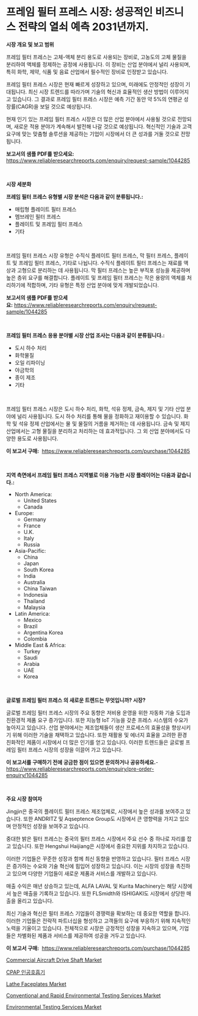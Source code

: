 <p><h1>프레임 필터 프레스 시장: 성공적인 비즈니스 전략의 열쇠 예측 2031년까지.</h1></p><p><strong>시장 개요 및 보고 범위</strong></p>
<p><p>프레임 필터 프레스는 고체-액체 분리 용도로 사용되는 장비로, 고농도의 고체 물질을 분리하여 액체를 정제하는 공정에 사용됩니다. 이 장비는 산업 분야에서 널리 사용되며, 특히 화학, 제약, 식품 및 음료 산업에서 필수적인 장비로 인정받고 있습니다.</p><p>프레임 필터 프레스 시장은 현재 빠르게 성장하고 있으며, 미래에도 안정적인 성장이 기대됩니다. 최신 시장 트렌드를 따라가며 기술의 혁신과 효율적인 생산 방법이 이루어지고 있습니다. 그 결과로 프레임 필터 프레스 시장은 예측 기간 동안 약 5%의 연평균 성장률(CAGR)을 보일 것으로 예상됩니다.</p><p>현재 인기 있는 프레임 필터 프레스 시장은 더 많은 산업 분야에서 사용될 것으로 전망되며, 새로운 적용 분야가 계속해서 발전해 나갈 것으로 예상됩니다. 혁신적인 기술과 고객 요구에 맞는 맞춤형 솔루션을 제공하는 기업이 시장에서 더 큰 성과를 거둘 것으로 전망됩니다.</p></p>
<p><strong>보고서의 샘플 PDF를 받으세요:</strong> <a href="https://www.reliableresearchreports.com/enquiry/request-sample/1044285">https://www.reliableresearchreports.com/enquiry/request-sample/1044285</a></p>
<p>&nbsp;</p>
<p><strong>시장 세분화</strong></p>
<p><strong>프레임 필터 프레스 유형별 시장 분석은 다음과 같이 분류됩니다.:</strong></p>
<p><ul><li>매립형 플레이트 필터 프레스</li><li>멤브레인 필터 프레스</li><li>플레이트 및 프레임 필터 프레스</li><li>기타</li></ul></p>
<p>&nbsp;</p>
<p><p>프레임 필터 프레스 시장 유형은 수직식 플레이트 필터 프레스, 막 필터 프레스, 플레이트 및 프레임 필터 프레스, 기타로 나뉩니다. 수직식 플레이트 필터 프레스는 재료를 액상과 고형으로 분리하는 데 사용됩니다. 막 필터 프레스는 높은 부직포 성능을 제공하며 높은 층위 요구를 해결합니다. 플레이트 및 프레임 필터 프레스는 작은 용량의 액체를 처리하기에 적합하며, 기타 유형은 특정 산업 분야에 맞게 개발되었습니다.</p></p>
<p><strong>보고서의 샘플 PDF를 받으세요:</strong>&nbsp;<a href="https://www.reliableresearchreports.com/enquiry/request-sample/1044285">https://www.reliableresearchreports.com/enquiry/request-sample/1044285</a></p>
<p>&nbsp;</p>
<p><strong> 프레임 필터 프레스 응용 분야별 시장 산업 조사는 다음과 같이 분류됩니다.:</strong></p>
<p><ul><li>도시 하수 처리</li><li>화학물질</li><li>오일 리파이닝</li><li>야금학의</li><li>종이 제조</li><li>기타</li></ul></p>
<p>&nbsp;</p>
<p><p>프레임 필터 프레스 시장은 도시 하수 처리, 화학, 석유 정제, 금속, 제지 및 기타 산업 분야에 널리 사용됩니다. 도시 하수 처리를 통해 물을 정화하고 재이용할 수 있습니다. 화학 및 석유 정제 산업에서는 물 및 물질의 거름을 제거하는 데 사용됩니다. 금속 및 제지 산업에서는 고형 물질을 분리하고 처리하는 데 효과적입니다. 그 외 산업 분야에서도 다양한 용도로 사용됩니다.</p></p>
<p><strong>이 보고서 구매:</strong>&nbsp; <a href="https://www.reliableresearchreports.com/purchase/1044285">https://www.reliableresearchreports.com/purchase/1044285</a></p>
<p>&nbsp;</p>
<p><strong>지역 측면에서 프레임 필터 프레스 지역별로 이용 가능한 시장 플레이어는 다음과 같습니다.:</strong></p>
<p><ul>
    <li>
        North America:
        <ul>
            <li>United States</li>
            <li>Canada</li>
        </ul>
    </li>
    <li>
        Europe:
        <ul>
            <li>Germany</li>
            <li>France</li>
            <li>U.K.</li>
            <li>Italy</li>
            <li>Russia</li>
        </ul>
    </li>
    <li>
        Asia-Pacific:
        <ul>
            <li>China</li>
            <li>Japan</li>
            <li>South Korea</li>
            <li>India</li>
            <li>Australia</li>
            <li>China Taiwan</li>
            <li>Indonesia</li>
            <li>Thailand</li>
            <li>Malaysia</li>
        </ul>
    </li>
    <li>
        Latin America:
        <ul>
            <li>Mexico</li>
            <li>Brazil</li>
            <li>Argentina Korea</li>
            <li>Colombia</li>
        </ul>
    </li>
    <li>
        Middle East & Africa:
        <ul>
            <li>Turkey</li>
            <li>Saudi</li>
            <li>Arabia</li>
            <li>UAE</li>
            <li>Korea</li>
        </ul>
    </li>
    </ul></p>
<p>&nbsp;</p>
<p><strong>글로벌 프레임 필터 프레스 의 새로운 트렌드는 무엇입니까? 시장?</strong></p>
<p><p>글로벌 프레임 필터 프레스 시장의 주요 동향은 저비용 운영을 위한 자동화 기술 도입과 친환경적 제품 요구 증가입니다. 또한 지능형 IoT 기능을 갖춘 프레스 시스템의 수요가 높아지고 있습니다. 산업 분야에서는 제조업체들이 생산 프로세스의 효율성을 향상시키기 위해 이러한 기술을 채택하고 있습니다. 또한 재활용 및 에너지 효율을 고려한 환경 친화적인 제품이 시장에서 더 많은 인기를 얻고 있습니다. 이러한 트렌드들은 글로벌 프레임 필터 프레스 시장의 성장을 이끌어 가고 있습니다.</p></p>
<p><strong>이 보고서를 구매하기 전에 궁금한 점이 있으면 문의하거나 공유하세요.</strong>- <a href="https://www.reliableresearchreports.com/enquiry/pre-order-enquiry/1044285">https://www.reliableresearchreports.com/enquiry/pre-order-enquiry/1044285</a></p>
<p>&nbsp;</p>
<p><strong>주요 시장 참여자</strong></p>
<p><p>Jingjin은 중국의 플레이트 필터 프레스 제조업체로, 시장에서 높은 성과를 보여주고 있습니다. 또한 ANDRITZ 및 Aqseptence Group도 시장에서 큰 영향력을 가지고 있으며 안정적인 성장을 보여주고 있습니다.</p><p>중대한 밝은 필터 프레스는 중국의 필터 프레스 시장에서 주요 선수 중 하나로 자리를 잡고 있습니다. 또한 Hengshui Haijiang은 시장에서 중요한 지위를 차지하고 있습니다.</p><p>이러한 기업들은 꾸준한 성장과 함께 최신 동향을 반영하고 있습니다. 필터 프레스 시장은 증가하는 수요와 기술 혁신에 힘입어 성장하고 있습니다. 이는 시장의 성장을 촉진하고 있으며 다양한 기업들이 새로운 제품과 서비스를 개발하고 있습니다.</p><p>매출 수익은 매년 상승하고 있는데, ALFA LAVAL 및 Kurita Machinery는 해당 시장에서 높은 매출을 기록하고 있습니다. 또한 FLSmidth와 ISHIGAKI도 시장에서 상당한 매출을 올리고 있습니다.</p><p>최신 기술과 혁신은 필터 프레스 기업들이 경쟁력을 확보하는 데 중요한 역할을 합니다. 이러한 기업들은 전략적 파트너십을 형성하고 고객들의 요구에 부응하기 위해 지속적인 노력을 기울이고 있습니다. 전체적으로 시장은 긍정적인 성장을 지속하고 있으며, 기업들은 차별화된 제품과 서비스를 제공하여 성공을 거두고 있습니다.</p></p>
<p><strong>이 보고서 구매:</strong>&nbsp;&nbsp;<a href="https://www.reliableresearchreports.com/purchase/1044285">https://www.reliableresearchreports.com/purchase/1044285</a></p>
<p><p><a href="https://github.com/Krish2023na/Market-Research-Report-List-3/blob/main/commercial-aircraft-drive-shaft-market.md">Commercial Aircraft Drive Shaft Market</a></p><p><a href="https://github.com/crfsywufhm81415/Market-Research-Report-List-1/blob/main/7193309188720.md">CPAP 인공호흡기</a></p><p><a href="https://boundless-drawbridge-702.notion.site/Lathe-Faceplates-Market-Insights-Market-Players-and-Forecast-Till-2031-412690f14fb341b1b540bc251794fa89">Lathe Faceplates Market</a></p><p><a href="https://issuu.com/reportprime-2/docs/conventional-and-rapid-environmental-testing-servi">Conventional and Rapid Environmental Testing Services Market</a></p><p><a href="https://issuu.com/reportprime-2/docs/environmental-testing-services-market-size-2030.pp">Environmental Testing Services Market</a></p></p>
